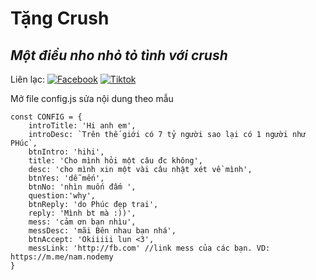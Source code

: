 # Tặng Crush
## _Một điều nho nhỏ tỏ tình với crush_

Liên lạc: 
[![Facebook](https://i.imgur.com/GRqy96ts.jpg)](https://www.facebook.com/nam.nodemy)
[![Tiktok](https://i.imgur.com/Nbfl1E7t.jpg)](https://www.tiktok.com/@manindev)

Mở file config.js sửa nội dung theo mẫu
```
const CONFIG = {
    introTitle: 'Hi anh em',
    introDesc: `Trên thế giới có 7 tỷ người sao lại có 1 người như PHúc`,
    btnIntro: 'hihi',
    title: 'Cho mình hỏi một câu đc không',
    desc: 'cho mình xin một vài câu nhật xét về mình',
    btnYes: 'dễ mến',
    btnNo: 'nhìn muốn đấm ',
    question:'why',
    btnReply: 'do Phúc đẹp trai',
    reply: 'Mình bt mà :))',
    mess: 'cảm ơn bạn nhìu',
    messDesc: 'mãi Bên nhau bạn nhá',
    btnAccept: 'Okiiiii lun <3',
    messLink: 'http://fb.com' //link mess của các bạn. VD: https://m.me/nam.nodemy
}
```

